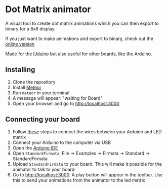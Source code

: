 # Dot Matrix animator 

A visual tool to create dot matrix animations which you can then export to binary for a 8x8 display. 

If you just want to make animations and export to binary, check out the [online version](ijduinoanimator.meteor.com)

Made for the [IJduino](http://ijhack.nl/project/ijduino) but also useful for other boards, like the Arduino.

## Installing
1. Clone the repository
2. Install [Meteor](meteor.com)
3. Run `meteor` in your terminal
4. A message will appear: "waiting for Board"
5. Open your browser and go to [http://localhost:3000](http://localhost:3000)


## Connecting your board
1. Follow [these](https://github.com/rwaldron/johnny-five/blob/master/docs/led-matrix.md) steps to connect the wires between your Arduino and LED matrix
2. Connect your Arduino to the computer via USB
3. Open the [Arduino IDE](https://www.arduino.cc/en/Main/Software)
4. Open `StandardFirmata`: File -> Examples -> Firmata -> Standard -> StandardFirmata
5. Upload `StandardFirmata` to your board. This will make it possible for the animator to talk to your board
6. Go to [http://localhost:3000](http://localhost:3000). A play button will appear in the toolbar. Use this to send your animations from the animator to the led matrix


